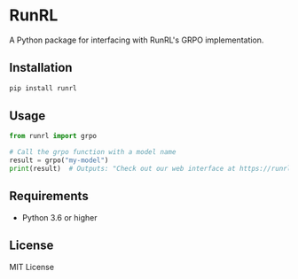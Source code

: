 # RunRL

A Python package for interfacing with RunRL's GRPO implementation.

## Installation

```bash
pip install runrl
```

## Usage

```python
from runrl import grpo

# Call the grpo function with a model name
result = grpo("my-model")
print(result)  # Outputs: "Check out our web interface at https://runrl.com"
```

## Requirements

- Python 3.6 or higher

## License

MIT License 